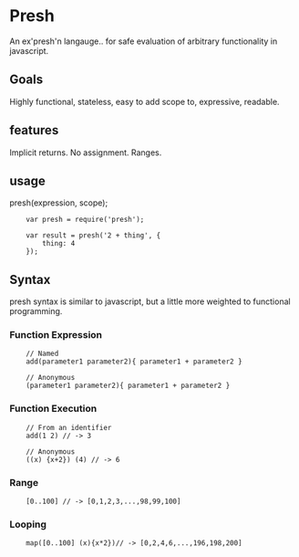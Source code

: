 # Presh

An ex'presh'n langauge.. for safe evaluation of arbitrary functionality in javascript.

## Goals

Highly functional, stateless, easy to add scope to, expressive, readable.

## features

Implicit returns.
No assignment.
Ranges.

## usage

presh(expression, scope);

```
    var presh = require('presh');

    var result = presh('2 + thing', {
        thing: 4
    });

```

## Syntax

presh syntax is similar to javascript, but a little more weighted to functional programming.

### Function Expression

```
    // Named
    add(parameter1 parameter2){ parameter1 + parameter2 }

    // Anonymous
    (parameter1 parameter2){ parameter1 + parameter2 }

```

### Function Execution

```
    // From an identifier
    add(1 2) // -> 3

    // Anonymous
    ((x) {x+2}) (4) // -> 6

```

### Range

```
    [0..100] // -> [0,1,2,3,...,98,99,100]
```

### Looping

```
    map([0..100] (x){x*2})// -> [0,2,4,6,...,196,198,200]
```